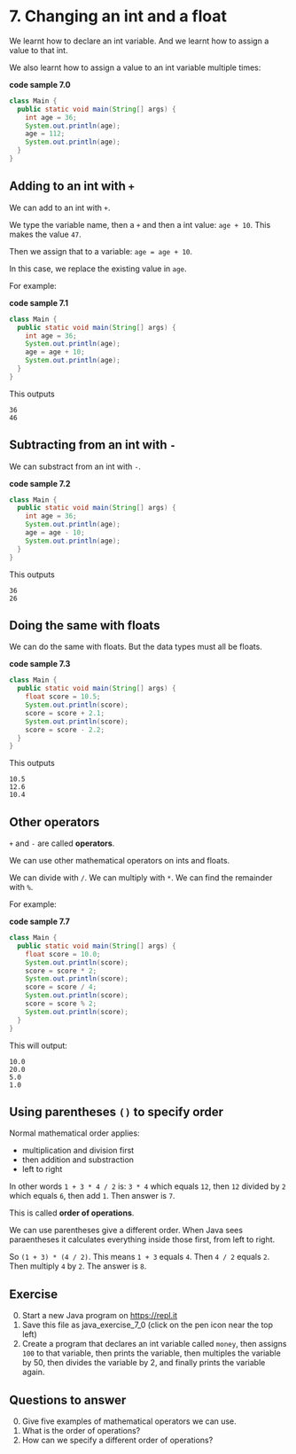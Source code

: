 # 7. Changing an int and a float

We learnt how to declare an int variable. And we learnt how to assign a value to that int.

We also learnt how to assign a value to an int variable multiple times:

**code sample 7.0**
```java
class Main {
  public static void main(String[] args) {
    int age = 36;
    System.out.println(age);
    age = 112;
    System.out.println(age);
  }
}
```

## Adding to an int with `+`

We can add to an int with `+`.

We type the variable name, then a `+` and then a int value: `age + 10`. This makes the value `47`.

Then we assign that to a variable: `age = age + 10`. 

In this case, we replace the existing value in `age`.

For example:

**code sample 7.1**
```java
class Main {
  public static void main(String[] args) {
    int age = 36;
    System.out.println(age);
    age = age + 10;
    System.out.println(age);
  }
}
```

This outputs 

```
36
46
```

## Subtracting from an int with `-`

We can substract from an int with `-`.

**code sample 7.2**
```java
class Main {
  public static void main(String[] args) {
    int age = 36;
    System.out.println(age);
    age = age - 10;
    System.out.println(age);
  }
}
```

This outputs 

```
36
26
```

## Doing the same with floats

We can do the same with floats. But the data types must all be floats.

**code sample 7.3**
```java
class Main {
  public static void main(String[] args) {
    float score = 10.5;
    System.out.println(score);
    score = score + 2.1;
    System.out.println(score);
    score = score - 2.2;
  }
}
```

This outputs 

```
10.5
12.6
10.4
```

## Other operators

`+` and `-` are called **operators**.

We can use other mathematical operators on ints and floats.

We can divide with `/`. We can multiply with `*`. We can find the remainder with `%`.

For example:

**code sample 7.7**
```java
class Main {
  public static void main(String[] args) {
    float score = 10.0;
    System.out.println(score);
    score = score * 2;
    System.out.println(score);
    score = score / 4;
    System.out.println(score);
    score = score % 2;
    System.out.println(score);    
  }
}
```

This will output: 

```
10.0
20.0
5.0
1.0
```

## Using parentheses `()` to specify order

Normal mathematical order applies: 

* multiplication and division first
* then addition and substraction
* left to right

In other words `1 + 3 * 4 / 2` is: `3 * 4` which equals `12`, then `12` divided by `2` which equals `6`, then add `1`. Then answer is `7`.

This is called **order of operations**.

We can use parentheses give a different order. When Java sees paraentheses it calculates everything inside those first, from left to right.

So `(1 + 3) * (4 / 2)`. This means `1 + 3` equals `4`. Then `4 / 2` equals `2`. Then multiply `4` by `2`. The answer is `8`.


## Exercise

0. Start a new Java program on https://repl.it
0. Save this file as java_exercise_7_0 (click on the pen icon near the top left)
0. Create a program that declares an int variable called `money`, then assigns `100` to that variable, then prints the variable, then multiples the variable by 50, then divides the variable by 2, and finally prints the variable again. 

## Questions to answer

0. Give five examples of mathematical operators we can use.
0. What is the order of operations?
0. How can we specify a different order of operations?
